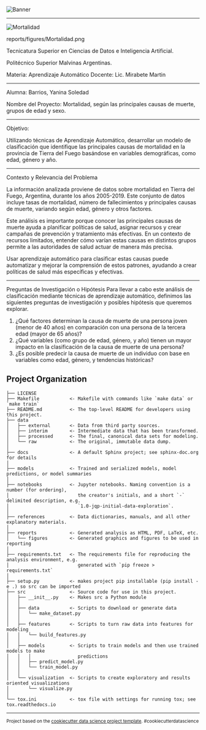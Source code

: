 
![Banner](https://github.com/user-attachments/assets/77a0db91-5813-49ad-8acb-8fbc59ec15a0)

******************************

![Mortalidad](https://github.com/user-attachments/assets/bf9315b1-b38e-493c-ab6f-8f04f894126b)


reports/figures/Mortalidad.png


Tecnicatura Superior en Ciencias de Datos e Inteligencia Artificial.

Politécnico Superior Malvinas Argentinas.

Materia: Aprendizaje Automático
Docente: Lic. Mirabete Martin
****************************************************************************
Alumna: Barrios, Yanina Soledad

Nombre del Proyecto: Mortalidad, según las principales causas de muerte, grupos de edad y sexo.
*****************************************************************************
Objetivo:

Utilizando técnicas de Aprendizaje Automático, desarrollar un modelo de clasificación que identifique las principales causas de mortalidad en la provincia de Tierra del Fuego basándose en variables demográficas, como edad, género y año.
******************************************************************************
Contexto y Relevancia del Problema

La información analizada proviene de datos sobre mortalidad en Tierra del Fuego, Argentina, durante los años 2005-2019. Este conjunto de datos incluye tasas de mortalidad, número de fallecimientos y principales causas de muerte, variando según edad, género y otros factores.

Este análisis es importante porque conocer las principales causas de muerte ayuda a planificar políticas de salud, asignar recursos y crear campañas de prevención y tratamiento más efectivas. En un contexto de recursos limitados, entender cómo varían estas causas en distintos grupos permite a las autoridades de salud actuar de manera más precisa.

Usar aprendizaje automático para clasificar estas causas puede automatizar y mejorar la comprensión de estos patrones, ayudando a crear políticas de salud más específicas y efectivas.
*****************************************************************************
Preguntas de Investigación o Hipótesis
Para llevar a cabo este análisis de clasificación mediante técnicas de aprendizaje automático, definimos las siguientes preguntas de investigación y posibles hipótesis que queremos explorar.
   1. ¿Qué factores determinan la causa de muerte de una persona joven (menor de 40 años) en comparación con una persona de la tercera edad (mayor de 65 años)?
   2. ¿Qué variables (como grupo de edad, género, y año) tienen un mayor impacto en la clasificación de la causa de muerte de una persona?
   3. ¿Es posible predecir la causa de muerte de un individuo con base en variables como edad, género, y tendencias históricas?

Project Organization
------------

    ├── LICENSE
    ├── Makefile           <- Makefile with commands like `make data` or `make train`
    ├── README.md          <- The top-level README for developers using this project.
    ├── data
    │   ├── external       <- Data from third party sources.
    │   ├── interim        <- Intermediate data that has been transformed.
    │   ├── processed      <- The final, canonical data sets for modeling.
    │   └── raw            <- The original, immutable data dump.
    │
    ├── docs               <- A default Sphinx project; see sphinx-doc.org for details
    │
    ├── models             <- Trained and serialized models, model predictions, or model summaries
    │
    ├── notebooks          <- Jupyter notebooks. Naming convention is a number (for ordering),
    │                         the creator's initials, and a short `-` delimited description, e.g.
    │                         `1.0-jqp-initial-data-exploration`.
    │
    ├── references         <- Data dictionaries, manuals, and all other explanatory materials.
    │
    ├── reports            <- Generated analysis as HTML, PDF, LaTeX, etc.
    │   └── figures        <- Generated graphics and figures to be used in reporting
    │
    ├── requirements.txt   <- The requirements file for reproducing the analysis environment, e.g.
    │                         generated with `pip freeze > requirements.txt`
    │
    ├── setup.py           <- makes project pip installable (pip install -e .) so src can be imported
    ├── src                <- Source code for use in this project.
    │   ├── __init__.py    <- Makes src a Python module
    │   │
    │   ├── data           <- Scripts to download or generate data
    │   │   └── make_dataset.py
    │   │
    │   ├── features       <- Scripts to turn raw data into features for modeling
    │   │   └── build_features.py
    │   │
    │   ├── models         <- Scripts to train models and then use trained models to make
    │   │   │                 predictions
    │   │   ├── predict_model.py
    │   │   └── train_model.py
    │   │
    │   └── visualization  <- Scripts to create exploratory and results oriented visualizations
    │       └── visualize.py
    │
    └── tox.ini            <- tox file with settings for running tox; see tox.readthedocs.io


--------

<p><small>Project based on the <a target="_blank" href="https://drivendata.github.io/cookiecutter-data-science/">cookiecutter data science project template</a>. #cookiecutterdatascience</small></p>
